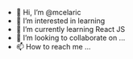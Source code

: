 - 👋 Hi, I’m @mcelaric
- 👀 I’m interested in learning
- 🌱 I’m currently learning React JS
- 💞️ I’m looking to collaborate on ...
- 📫 How to reach me ...

<!---
mcelaric/mcelaric is a ✨ special ✨ repository because its `README.md` (this file) appears on your GitHub profile.
You can click the Preview link to take a look at your changes.
--->
